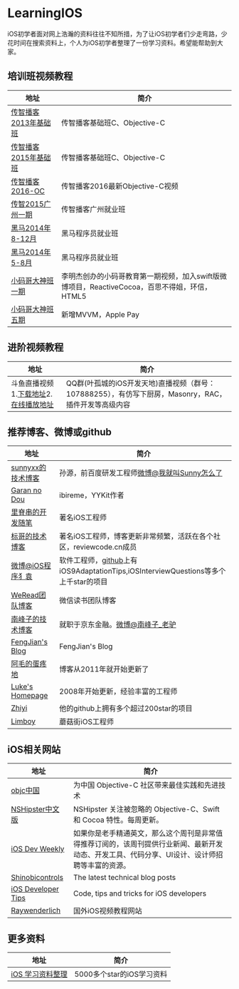 # LearningIOS
iOS初学者面对网上浩瀚的资料往往不知所措，为了让iOS初学者们少走弯路，少花时间在搜索资料上，个人为iOS初学者整理了一份学习资料。希望能帮助到大家。
## 培训班视频教程

地址  |  简介
---- | ----
[传智播客2013年基础班](http://pan.baidu.com/s/1pKLqjnt)| 传智播客基础班C、Objective-C
[传智播客2015年基础班](http://yun.baidu.com/s/1kVniCIV)| 传智播客基础班C、Objective-C
[传智播客2016-OC](http://yun.baidu.com/s/1boZSaf1)| 传智播客2016最新Objective-C视频
[传智2015广州一期](http://yun.baidu.com/s/1mhdu1z6)| 传智播客广州就业班
[黑马2014年8-12月](http://yun.baidu.com/s/1i4qrLAl#path=%252F)| 黑马程序员就业班
[黑马2014年5-8月](http://pan.baidu.com/s/1boJCKDD)| 黑马程序员就业班
[小码哥大神班一期](http://yun.baidu.com/s/1qWSoyew)| 李明杰创办的小码哥教育第一期视频，加入swift版微博项目，ReactiveCocoa，百思不得姐，环信，HTML5
[小码哥大神班五期](http://pan.baidu.com/s/1jI8jkvc)| 新增MVVM，Apple Pay

## 进阶视频教程

地址  |  简介
---- | ----
斗鱼直播视频1.[下载地址](http://pan.baidu.com/s/1eSyifOe)2.[在线播放地址](http://reviewcode.cn/video.html)| QQ群(叶孤城的iOS开发天地)直播视频（群号：107888255），有仿写下厨房，Masonry，RAC，插件开发等高级内容

## 推荐博客、微博或github

地址  |  简介
---- | ----
[sunnyxx的技术博客](http://blog.sunnyxx.com)| 孙源，前百度研发工程师[微博@我就叫Sunny怎么了](http://weibo.com/u/1364395395?topnav=1&wvr=6&topsug=1&is_all=1)
[Garan no Dou ](http://blog.ibireme.com)| ibireme，YYKit作者
[里脊串的开发随笔](http://adad184.com)| 著名iOS工程师
[标哥的技术博客](http://www.henishuo.com)| 著名iOS工程师，博客更新非常频繁，活跃在各个社区，reviewcode.cn成员
[微博@iOS程序犭袁](http://weibo.com/luohanchenyilong?refer_flag=1005055013_&is_all=1)| 软件工程师，[github](https://github.com/ChenYilong)上有iOS9AdaptationTips,iOSInterviewQuestions等多个上千star的项目
[WeRead团队博客](http://wereadteam.github.io)| 微信读书团队博客
[南峰子的技术博客](http://southpeak.github.io)| 就职于京东金融。[微博@南峰子_老驴](http://weibo.com/touristdiary?refer_flag=1005055013_&is_all=1)
[FengJian's Blog](http://fengjian0106.github.io)| FengJian's Blog
[阿毛的蛋疼地](http://xiangwangfeng.com)| 博客从2011年就开始更新了
[Luke's Homepage](http://geeklu.com)| 2008年开始更新，经验丰富的工程师
[Zhiyi](https://github.com/liuzhiyi1992/MyshareBlogs)| 他的github上拥有多个超过200star的项目
[Limboy](http://limboy.me)| 蘑菇街iOS工程师

## iOS相关网站

地址  |  简介
---- | ----
[objc中国](http://objccn.io)| 为中国 Objective-C 社区带来最佳实践和先进技术
[NSHipster中文版](http://nshipster.cn)| NSHipster 关注被忽略的 Objective-C、Swift 和 Cocoa 特性。每周更新。
[iOS Dev Weekly](http://iosdevweekly.com)| 如果你是老手精通英文，那么这个周刊是非常值得推荐订阅的，该周刊提供行业新闻、最新开发动态、开发工具、代码分享、UI设计、设计师招聘等丰富的资源。
[Shinobicontrols](https://www.shinobicontrols.com/blog)| The latest technical blog posts
[iOS Developer Tips](http://iosdevelopertips.com)| Code, tips and tricks for iOS developers
[Raywenderlich](https://www.raywenderlich.com)| 国外iOS视频教程网站

## 更多资料

地址  |  简介
---- | ----
[iOS 学习资料整理](https://github.com/Aufree/trip-to-iOS)| 5000多个star的iOS学习资料

